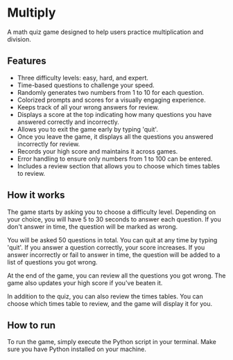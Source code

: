 # Multiply
A math quiz game designed to help users practice multiplication and division.

## Features

* Three difficulty levels: easy, hard, and expert.
* Time-based questions to challenge your speed.
* Randomly generates two numbers from 1 to 10 for each question.
* Colorized prompts and scores for a visually engaging experience.
* Keeps track of all your wrong answers for review.
* Displays a score at the top indicating how many questions you have answered correctly and incorrectly.
* Allows you to exit the game early by typing 'quit'.
* Once you leave the game, it displays all the questions you answered incorrectly for review.
* Records your high score and maintains it across games.
* Error handling to ensure only numbers from 1 to 100 can be entered.
* Includes a review section that allows you to choose which times tables to review.

## How it works

The game starts by asking you to choose a difficulty level. Depending on your choice, you will have 5 to 30 seconds to answer each question. If you don't answer in time, the question will be marked as wrong.

You will be asked 50 questions in total. You can quit at any time by typing 'quit'. If you answer a question correctly, your score increases. If you answer incorrectly or fail to answer in time, the question will be added to a list of questions you got wrong.

At the end of the game, you can review all the questions you got wrong. The game also updates your high score if you've beaten it.

In addition to the quiz, you can also review the times tables. You can choose which times table to review, and the game will display it for you.

## How to run

To run the game, simply execute the Python script in your terminal. Make sure you have Python installed on your machine.


